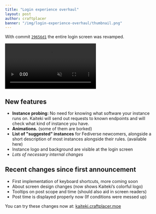 ```yaml
---
title: "Login experience overhaul"
layout: post
author: craftplacer
banner: "/img/login-experience-overhaul/thumbnail.png"
---
```


With commit [`29656d1`](https://github.com/Craftplacer/Kaiteki/commit/29656d1a9c95076acce269610ac71be8ff23cd88) the entire login screen was revamped.

<video controls muted>
    <source src="{{site.url}}/vid/30EEC26950A328CA.mp4" type="video/mp4">
    <source src="{{site.url}}/vid/3167C3AB3499549B.webm" type="video/webm">
</video>

## New features

- **Instance probing:** No need for knowing what software your instance runs on. Kaiteki will send out requests to known endpoints and will check what kind of instance you have.
- **Animations.** (some of them are borked)
- **List of "suggested" instances** for Fediverse newcomers, alongside a short description of most instances alongside their rules. (available here) 
- Instance logo and background are visible at the login screen
- *Lots of necessary internal changes*

## Recent changes since first announcement

- First implementation of keyboard shortcuts, more coming soon
- About screen design changes (now shows Kaiteki’s colorful logo)
- Tooltips on post scope and time (should also aid in screen readers)
- Post time is displayed properly now (If conditions were messed up)

You can try these changes now at: [kaiteki.craftplacer.moe](https://kaiteki.craftplacer.moe/)